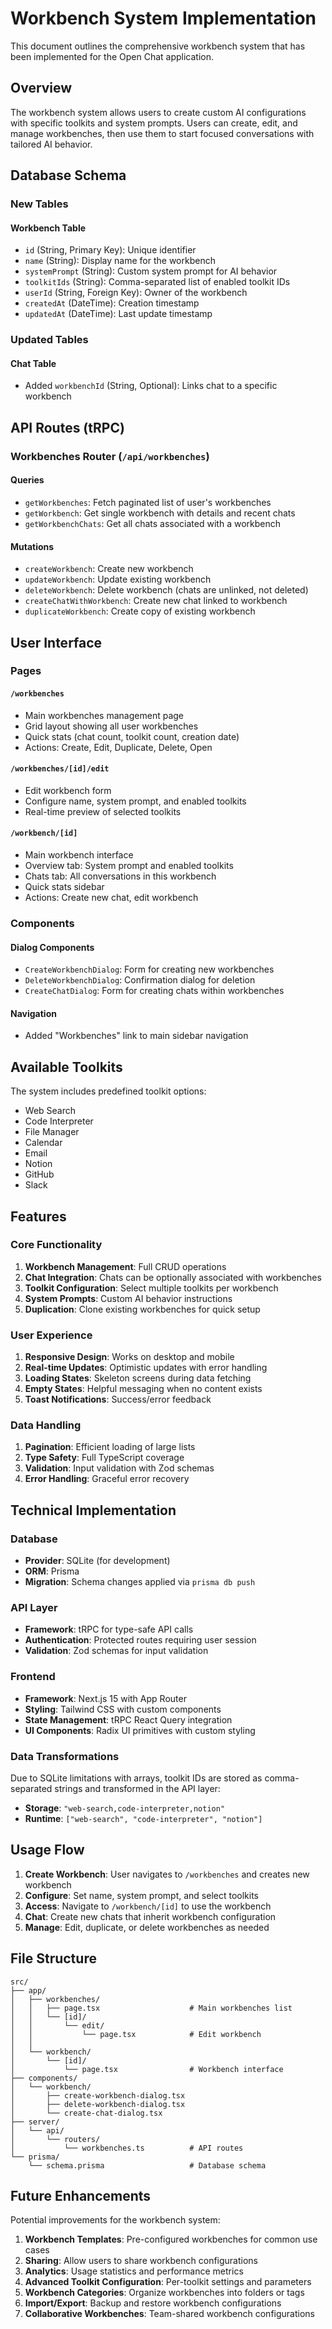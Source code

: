 # Workbench System Implementation

This document outlines the comprehensive workbench system that has been implemented for the Open Chat application.

## Overview

The workbench system allows users to create custom AI configurations with specific toolkits and system prompts. Users can create, edit, and manage workbenches, then use them to start focused conversations with tailored AI behavior.

## Database Schema

### New Tables

#### Workbench Table
- `id` (String, Primary Key): Unique identifier
- `name` (String): Display name for the workbench
- `systemPrompt` (String): Custom system prompt for AI behavior
- `toolkitIds` (String): Comma-separated list of enabled toolkit IDs
- `userId` (String, Foreign Key): Owner of the workbench
- `createdAt` (DateTime): Creation timestamp
- `updatedAt` (DateTime): Last update timestamp

### Updated Tables

#### Chat Table
- Added `workbenchId` (String, Optional): Links chat to a specific workbench

## API Routes (tRPC)

### Workbenches Router (`/api/workbenches`)

#### Queries
- `getWorkbenches`: Fetch paginated list of user's workbenches
- `getWorkbench`: Get single workbench with details and recent chats
- `getWorkbenchChats`: Get all chats associated with a workbench

#### Mutations
- `createWorkbench`: Create new workbench
- `updateWorkbench`: Update existing workbench
- `deleteWorkbench`: Delete workbench (chats are unlinked, not deleted)
- `createChatWithWorkbench`: Create new chat linked to workbench
- `duplicateWorkbench`: Create copy of existing workbench

## User Interface

### Pages

#### `/workbenches`
- Main workbenches management page
- Grid layout showing all user workbenches
- Quick stats (chat count, toolkit count, creation date)
- Actions: Create, Edit, Duplicate, Delete, Open

#### `/workbenches/[id]/edit`
- Edit workbench form
- Configure name, system prompt, and enabled toolkits
- Real-time preview of selected toolkits

#### `/workbench/[id]`
- Main workbench interface
- Overview tab: System prompt and enabled toolkits
- Chats tab: All conversations in this workbench
- Quick stats sidebar
- Actions: Create new chat, edit workbench

### Components

#### Dialog Components
- `CreateWorkbenchDialog`: Form for creating new workbenches
- `DeleteWorkbenchDialog`: Confirmation dialog for deletion
- `CreateChatDialog`: Form for creating chats within workbenches

#### Navigation
- Added "Workbenches" link to main sidebar navigation

## Available Toolkits

The system includes predefined toolkit options:
- Web Search
- Code Interpreter
- File Manager
- Calendar
- Email
- Notion
- GitHub
- Slack

## Features

### Core Functionality
1. **Workbench Management**: Full CRUD operations
2. **Chat Integration**: Chats can be optionally associated with workbenches
3. **Toolkit Configuration**: Select multiple toolkits per workbench
4. **System Prompts**: Custom AI behavior instructions
5. **Duplication**: Clone existing workbenches for quick setup

### User Experience
1. **Responsive Design**: Works on desktop and mobile
2. **Real-time Updates**: Optimistic updates with error handling
3. **Loading States**: Skeleton screens during data fetching
4. **Empty States**: Helpful messaging when no content exists
5. **Toast Notifications**: Success/error feedback

### Data Handling
1. **Pagination**: Efficient loading of large lists
2. **Type Safety**: Full TypeScript coverage
3. **Validation**: Input validation with Zod schemas
4. **Error Handling**: Graceful error recovery

## Technical Implementation

### Database
- **Provider**: SQLite (for development)
- **ORM**: Prisma
- **Migration**: Schema changes applied via `prisma db push`

### API Layer
- **Framework**: tRPC for type-safe API calls
- **Authentication**: Protected routes requiring user session
- **Validation**: Zod schemas for input validation

### Frontend
- **Framework**: Next.js 15 with App Router
- **Styling**: Tailwind CSS with custom components
- **State Management**: tRPC React Query integration
- **UI Components**: Radix UI primitives with custom styling

### Data Transformations
Due to SQLite limitations with arrays, toolkit IDs are stored as comma-separated strings and transformed in the API layer:
- **Storage**: `"web-search,code-interpreter,notion"`
- **Runtime**: `["web-search", "code-interpreter", "notion"]`

## Usage Flow

1. **Create Workbench**: User navigates to `/workbenches` and creates new workbench
2. **Configure**: Set name, system prompt, and select toolkits
3. **Access**: Navigate to `/workbench/[id]` to use the workbench
4. **Chat**: Create new chats that inherit workbench configuration
5. **Manage**: Edit, duplicate, or delete workbenches as needed

## File Structure

```
src/
├── app/
│   ├── workbenches/
│   │   ├── page.tsx                    # Main workbenches list
│   │   └── [id]/
│   │       └── edit/
│   │           └── page.tsx            # Edit workbench
│   │
│   └── workbench/
│       └── [id]/
│           └── page.tsx                # Workbench interface
├── components/
│   └── workbench/
│       ├── create-workbench-dialog.tsx
│       ├── delete-workbench-dialog.tsx
│       └── create-chat-dialog.tsx
├── server/
│   └── api/
│       └── routers/
│           └── workbenches.ts          # API routes
└── prisma/
    └── schema.prisma                   # Database schema
```

## Future Enhancements

Potential improvements for the workbench system:
1. **Workbench Templates**: Pre-configured workbenches for common use cases
2. **Sharing**: Allow users to share workbench configurations
3. **Analytics**: Usage statistics and performance metrics
4. **Advanced Toolkit Configuration**: Per-toolkit settings and parameters
5. **Workbench Categories**: Organize workbenches into folders or tags
6. **Import/Export**: Backup and restore workbench configurations
7. **Collaborative Workbenches**: Team-shared workbench configurations